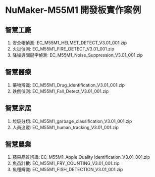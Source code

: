 # NuMaker-M55M1 開發板實作案例
## 智慧工廠
1. 安全帽偵測: EC_M55M1_HELMET_DETECT_V3.01_001.zip
2. 火災偵測: EC_M55M1_FIRE_DETECT_V3.01_001.zip
3. 降噪與關鍵字偵測: EC_M55M1_Noise_Suppression_V3.01_001.zip
## 智慧醫療
1. 藥物辨識: EC_M55M1_Drug_identification_V3.01_001.zip
2. 跌倒偵測: EC_M55M1_Fall_Detect_V3.01_001.zip
## 智慧家居
1. 垃圾分類: EC_M55M1_garbage_classification_V3.01_001.zip 
2. 人員追蹤: EC_M55M1_human_tracking_V3.01_001.zip
## 智慧農業
1. 蘋果品質辨識: EC_M55M1_Apple Quality Identification_V3.01_001.zip
2. 魚苗計數: EC_M55M1_FRY_COUNTING_V3.01_001.zip
3. 魚種辨識: EC_M55M1_FISH_DETECTION_V3.01_001.zip
